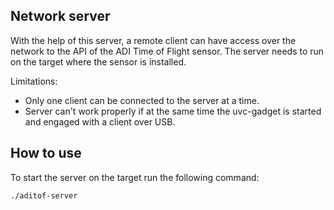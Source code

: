 ## Network server

With the help of this server, a remote client can have access over the network to the API of the ADI Time of Flight sensor. The server needs to run on the target where the sensor is installed.

Limitations:
- Only one client can be connected to the server at a time.
- Server can't work properly if at the same time the uvc-gadget is started and engaged with a client over USB.

## How to use

To start the server on the target run the following command:

    ./aditof-server
